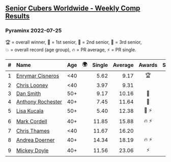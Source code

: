 <style>table {white-space: nowrap;}</style>
<link rel="stylesheet" type="text/css" href="/scw-comp/css/flags.css" />

## [Senior Cubers Worldwide - Weekly Comp Results](/scw-comp/results/)
### Pyraminx 2022-07-25

<span style="white-space: nowrap;">🏆 = overall winner</span>, <span style="white-space: nowrap;">🥇 = 1st senior</span>, <span style="white-space: nowrap;">🥈 = 2nd senior</span>, <span style="white-space: nowrap;">🥉 = 3rd senior</span>, <span style="white-space: nowrap;">💥 = overall record (age group)</span>, <span style="white-space: nowrap;">🔥 = PR average</span>, <span style="white-space: nowrap;">⚡ = PR single</span>.

| # | Name | Age | 🌍 | Single | Average | Awards | Solve 1 | Solve 2 | Solve 3 | Solve 4 | Solve 5 | Video |
| :--: | :-- | :--: | :--: | --: | --: | :--: | --: | --: | --: | --: | --: | :-- |
| 1 | [Enrymar Cisneros](../../persons/enrymar_cisneros/pyram.md) | <40 | <i class="flag flag-VE" /> | 5.62 | 9.17 | 🏆 | 9.82 | 8.72 | 10.60 | 5.62 | 8.96 | [Desktop](https://www.facebook.com/events/587016656266234/permalink/595775572057009) / [Mobile](https://m.facebook.com/events/587016656266234?view=permalink&id=595775572057009) |
| 2 | [Chris Looney](../../persons/chris_looney/pyram.md) | <40 | <i class="flag flag-US" /> | 3.97 | 9.31 |  | 9.92 | 9.70 | 9.52 | 3.97 | 8.71 | [Desktop](https://www.facebook.com/chris.looney/videos/350315467152282) / [Mobile](https://m.facebook.com/chris.looney/videos/350315467152282) |
| 3 | [Dan Smith](../../persons/dan_smith/pyram.md) | 50+ | <i class="flag flag-US" /> | 9.17 | 10.16 | 🥇 | 10.61 | 11.05 | 9.73 | 10.15 | 9.17 | [Desktop](https://www.facebook.com/events/587016656266234/permalink/594322492202317) / [Mobile](https://m.facebook.com/events/587016656266234?view=permalink&id=594322492202317) |
| 4 | [Anthony Rochester](../../persons/anthony_rochester/pyram.md) | 40+ | <i class="flag flag-AU" /> | 7.45 | 11.64 | 🥈 | 12.85 | 12.37 | 9.70 | 7.45 | 12.90 | [Desktop](https://www.facebook.com/events/587016656266234/permalink/590925662542000) / [Mobile](https://m.facebook.com/events/587016656266234?view=permalink&id=590925662542000) |
| 5 | [Lisa Kucala](../../persons/lisa_kucala/pyram.md) | 50+ | <i class="flag flag-US" /> | 5.40 | 12.38 | 🥉 ⚡ | 19.85 | 11.61 | 12.28 | 5.40 | 13.24 | [Desktop](https://www.facebook.com/events/587016656266234/permalink/594446995523200) / [Mobile](https://m.facebook.com/events/587016656266234?view=permalink&id=594446995523200) |
| 6 | [Mark Cordell](../../persons/mark_cordell/pyram.md) | 40+ | <i class="flag flag-US" /> | 11.85 | 15.88 | 🔥 ⚡ | 15.07 | 18.81 | 11.85 | 17.37 | 15.21 | [Desktop](https://www.facebook.com/events/587016656266234/permalink/595844682050098) / [Mobile](https://m.facebook.com/events/587016656266234?view=permalink&id=595844682050098) |
| 7 | [Chris Thames](../../persons/chris_thames/pyram.md) | <40 | <i class="flag flag-US" /> | 11.67 | 16.20 |  | 17.04 | 17.09 | 14.48 | 11.67 | 23.97 | [Desktop](https://www.facebook.com/events/587016656266234/permalink/595082502126316) / [Mobile](https://m.facebook.com/events/587016656266234?view=permalink&id=595082502126316) |
| 8 | [Andrea Doerner](../../persons/andrea_doerner/pyram.md) | 40+ | | 14.34 | 18.19 | 🔥 ⚡ | 19.30 | 18.25 | 17.02 | 14.34 | 28.42 | [Desktop](https://www.facebook.com/andrea.doerner.146/videos/568646571641747) / [Mobile](https://m.facebook.com/andrea.doerner.146/videos/568646571641747) |
| 9 | [Mickey Doyle](../../persons/mickey_doyle/pyram.md) | 40+ | <i class="flag flag-US" /> | 11.56 | 23.06 | ⚡ | 19.53 | 31.19 | 11.56 | 25.82 | 23.82 | [Desktop](https://www.facebook.com/events/587016656266234/permalink/595595368741696) / [Mobile](https://m.facebook.com/events/587016656266234?view=permalink&id=595595368741696) |

<!-- Global site tag (gtag.js) - Google Analytics -->
<script async src="https://www.googletagmanager.com/gtag/js?id=UA-86348435-3"></script>
<script>window.dataLayer = window.dataLayer || []; function gtag() {dataLayer.push(arguments);} gtag('js', new Date()); gtag('config', 'UA-86348435-3');</script>
